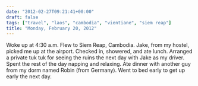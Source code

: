 ```yaml
---
date: "2012-02-27T09:21:41+00:00"
draft: false
tags: ["travel", "laos", "cambodia", "vientiane", "siem reap"]
title: "Monday, February 20, 2012"
---
```

Woke up at 4:30 a.m. Flew to Siem Reap, Cambodia. Jake, from my hostel, picked me up at the airport. Checked in, showered, and ate lunch. Arranged a private tuk tuk for seeing the ruins the next day with Jake as my driver. Spent the rest of the day napping and relaxing. Ate dinner with another guy from my dorm named Robin (from Germany). Went to bed early to get up early the next day.
